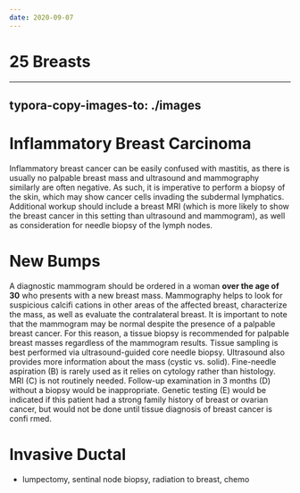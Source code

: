 ```yaml
---
date: 2020-09-07
---
```


# 25 Breasts
---

## typora-copy-images-to: ./images

# Inflammatory Breast Carcinoma

Inflammatory breast cancer can be easily confused with mastitis, as there is usually no palpable breast mass and ultrasound and mammography similarly are often negative. As such, it is imperative to perform a biopsy of the skin, which may show cancer cells invading the subdermal lymphatics. Additional workup should include a breast MRI (which is more likely to show the breast cancer in this setting than ultrasound and mammogram), as well as consideration for needle biopsy of the lymph nodes.

# New Bumps

A diagnostic mammogram should be ordered in a woman **over the age of 30** who presents with a new breast mass. Mammography helps to look for suspicious calcifi cations in other areas of the affected breast, characterize the mass, as well as evaluate the contralateral breast. It is important to note that the mammogram may be normal despite the presence of a palpable breast cancer. For this reason, a tissue biopsy is recommended for palpable breast masses regardless of the mammogram results. Tissue sampling is best performed via ultrasound-guided core needle biopsy. Ultrasound also provides more information about the mass (cystic vs. solid). Fine-needle aspiration (B) is rarely used as it relies on cytology rather than histology. MRI (C) is not routinely needed. Follow-up examination in 3 months (D) without a biopsy would be inappropriate. Genetic testing (E) would be indicated if this patient had a strong family history of breast or ovarian cancer, but would not be done until tissue diagnosis of breast cancer is confi rmed.

# Invasive Ductal

<!-- invasive ductal treatment.. -->

- lumpectomy, sentinal node biopsy, radiation to breast, chemo
